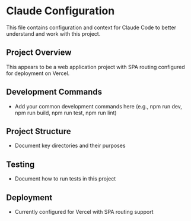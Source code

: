 # Claude Configuration

This file contains configuration and context for Claude Code to better understand and work with this project.

## Project Overview
This appears to be a web application project with SPA routing configured for deployment on Vercel.

## Development Commands
- Add your common development commands here (e.g., npm run dev, npm run build, npm run test, npm run lint)

## Project Structure
- Document key directories and their purposes

## Testing
- Document how to run tests in this project

## Deployment
- Currently configured for Vercel with SPA routing support